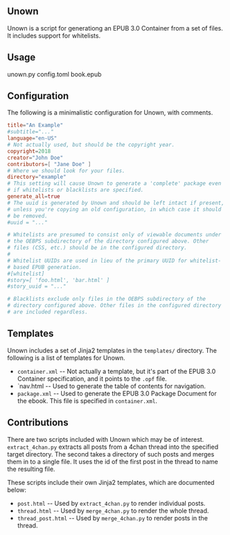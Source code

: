 Unown
-----
Unown is a script for generationg an EPUB 3.0 Container from a set of
files. It includes support for whitelists.

Usage
-----
unown.py config.toml book.epub

Configuration
-------------
The following is a minimalistic configuration for Unown, with comments.

```toml
title="An Example"
#subtitle="..."
language="en-US"
# Not actually used, but should be the copyright year.
copyright=2018
creator="John Doe"
contributors=[ "Jane Doe" ]
# Where we should look for your files.
directory="example"
# This setting will cause Unown to generate a 'complete' package even
# if whitelists or blacklists are specified.
generate_all=true
# The uuid is generated by Unown and should be left intact if present,
# unless you're copying an old configuration, in which case it should
# be removed. 
#uuid = "..."

# Whitelists are presumed to consist only of viewable documents under
# the OEBPS subdirectory of the directory configured above. Other
# files (CSS, etc.) should be in the configured directory.
#
# Whitelist UUIDs are used in lieu of the primary UUID for whitelist-
# based EPUB generation.
#[whitelist]
#story=[ 'foo.html', 'bar.html' ]
#story_uuid = "..."

# Blacklists exclude only files in the OEBPS subdirectory of the
# directory configured above. Other files in the configured directory
# are included regardless.
```

Templates
---------
Unown includes a set of Jinja2 templates in the `templates/` directory.
The following is a list of templates for Unown.

* `container.xml` -- Not actually a template, but it's part of the EPUB
  3.0 Container specification, and it points to the `.opf` file.
* `nav.html -- Used to generate the table of contents for navigation.
* `package.xml` -- Used to generate the EPUB 3.0 Package Document for
  the ebook. This file is specified in `container.xml`.

Contributions
-------------
There are two scripts included with Unown which may be of interest.
`extract_4chan.py` extracts all posts from a 4chan thread into the
specified target directory. The second takes a directory of such posts
and merges them in to a single file. It uses the id of the first post
in the thread to name the resulting file.

These scripts include their own Jinja2 templates, which are documented
below:

* `post.html` -- Used by `extract_4chan.py` to render individual posts.
* `thread.html` -- Used by `merge_4chan.py` to render the whole thread.
* `thread_post.html` -- Used by `merge_4chan.py` to render posts in the
  thread.
